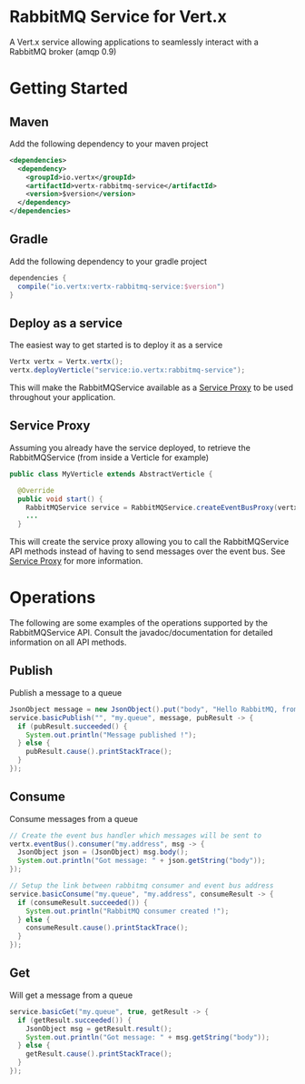 # RabbitMQ Service for Vert.x

A Vert.x service allowing applications to seamlessly interact with a RabbitMQ broker (amqp 0.9)

# Getting Started

## Maven

Add the following dependency to your maven project

```xml
<dependencies>
  <dependency>
    <groupId>io.vertx</groupId>
    <artifactId>vertx-rabbitmq-service</artifactId>
    <version>$version</version>
  </dependency>
</dependencies>
```

## Gradle ##

Add the following dependency to your gradle project

```groovy
dependencies {
  compile("io.vertx:vertx-rabbitmq-service:$version")
}
```

## Deploy as a service

The easiest way to get started is to deploy it as a service

```java
Vertx vertx = Vertx.vertx();
vertx.deployVerticle("service:io.vertx:rabbitmq-service");
```

This will make the RabbitMQService available as a [Service Proxy](#service-proxy) to be used throughout your application.

## Service Proxy

Assuming you already have the service deployed, to retrieve the RabbitMQService (from inside a Verticle for example)

```java
public class MyVerticle extends AbstractVerticle {

  @Override
  public void start() {
    RabbitMQService service = RabbitMQService.createEventBusProxy(vertx, "vertx.rabbitmq");
    ...
  }
```

This will create the service proxy allowing you to call the RabbitMQService API methods instead of having to send
messages over the event bus. See [Service Proxy](https://github.com/vert-x3/service-proxy) for more information.

# Operations

The following are some examples of the operations supported by the RabbitMQService API. Consult the javadoc/documentation
for detailed information on all API methods.

## Publish

Publish a message to a queue

```java
JsonObject message = new JsonObject().put("body", "Hello RabbitMQ, from Vert.x !");
service.basicPublish("", "my.queue", message, pubResult -> {
  if (pubResult.succeeded() {
    System.out.println("Message published !");
  } else {
    pubResult.cause().printStackTrace();
  }
});
```

## Consume

Consume messages from a queue

```java
// Create the event bus handler which messages will be sent to
vertx.eventBus().consumer("my.address", msg -> {
  JsonObject json = (JsonObject) msg.body();
  System.out.println("Got message: " + json.getString("body"));
});

// Setup the link between rabbitmq consumer and event bus address
service.basicConsume("my.queue", "my.address", consumeResult -> {
  if (consumeResult.succeeded()) {
    System.out.println("RabbitMQ consumer created !");
  } else {
    consumeResult.cause().printStackTrace();
  }
});
```

## Get

Will get a message from a queue

```java
service.basicGet("my.queue", true, getResult -> {
  if (getResult.succeeded()) {
    JsonObject msg = getResult.result();
    System.out.println("Got message: " + msg.getString("body"));
  } else {
    getResult.cause().printStackTrace();
  }
});
```
